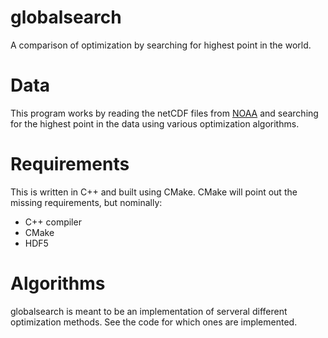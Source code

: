globalsearch
============

A comparison of optimization by searching for highest point in the world.

Data
====

This program works by reading the netCDF files from [NOAA](http://www.ngdc.noaa.gov/mgg/global/global.html) and searching for the highest point in the data using various optimization algorithms.

Requirements
============
This is written in C++ and built using CMake. CMake will point out the missing requirements, but nominally:
 * C++ compiler
 * CMake
 * HDF5

Algorithms
==========
globalsearch is meant to be an implementation of serveral different optimization methods. See the code for which ones are implemented.
